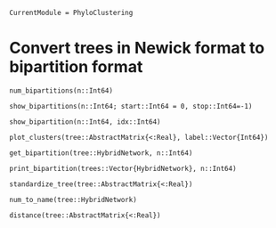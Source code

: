 ```@meta
CurrentModule = PhyloClustering
```

# Convert trees in Newick format to bipartition format
```@docs
num_bipartitions(n::Int64)
```

```@docs
show_bipartitions(n::Int64; start::Int64 = 0, stop::Int64=-1)
```

```@docs
show_bipartition(n::Int64, idx::Int64)
```

```@docs
plot_clusters(tree::AbstractMatrix{<:Real}, label::Vector{Int64})
```

```@docs
get_bipartition(tree::HybridNetwork, n::Int64)
```

```@docs
print_bipartition(trees::Vector{HybridNetwork}, n::Int64)
```

```@docs
standardize_tree(tree::AbstractMatrix{<:Real}) 
```

```@docs
num_to_name(tree::HybridNetwork)
```

```@docs
distance(tree::AbstractMatrix{<:Real})
```
